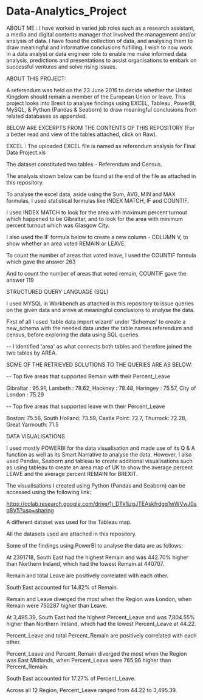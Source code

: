 # Data-Analytics_Project

ABOUT ME : I have worked in varied job roles such as a research assistant, a media and digital contents manager that involved the management and/or analysis of data. 
I have found the collection of data, and analysing them to draw meaningful and informative conclusions fulfilling. I wish to now work in a data analyst or data engineer role to enable me make informed data analysis, predictions and presentations to assist organisations to embark on successful ventures and solve rising issues.

ABOUT THIS PROJECT:

A referendum was held on the 23 June 2016 to decide whether the United Kingdom should remain a member of the European Union or leave. This project looks into Brexit to analyse findings  using EXCEL, Tableau, PowerBI, MySQL, & Python (Pandas & Seaborn) to draw meaningful conclusions from related databases as appended.

BELOW ARE EXCERPTS FROM THE CONTENTS OF THIS REPOSITORY (For a better read and view of the tables attached, click on Raw).




EXCEL :  The uploaded EXCEL file is named as referendum analysis for Final Data Project.xls

The dataset constituted two tables  - Referendum and Census.

The analysis shown below can be found at the end of the file as attached in this repository. 

To analyse the excel data, aside using the Sum, AVG, MIN and MAX formulas, I used statistical formulas like INDEX MATCH, IF and COUNTIF.


 I used INDEX MATCH to look for the area with maximum percent turnout which happened to be Gibraltar, and to look for the area with minimum percent turnout which was Glasgow City.

I also used the IF formula below to create a new column - COLUMN V, to show whether an area voted REMAIN or LEAVE.

To count the number of areas that voted leave, I used the COUNTIF formula which gave the answer 263

And to count the number of areas that voted remain, COUNTIF gave the answer 119





STRUCTURED QUERY LANGUAGE (SQL)

I used MYSQL in Workbench as attached in this repository to issue queries on the given data and arrive at meaningful conclusions to analyse the data.

First of all I used 'table data import wizard' under 'Schemas' to create a new_schema with the needed data under the table names referendum and census, before exploring the data using SQL queries.
           
-- I identified 'area' as what connects both tables and therefore joined the two tables by AREA.

SOME OF THE RETRIEVED SOLUTIONS TO THE QUERIES ARE AS BELOW:

-- Top five areas that supported Remain with their Percent_Leave

Gibraltar	: 95.91, Lambeth : 78.62, Hackney : 78.48, Haringey : 75.57, City of London	: 75.29


-- Top five areas that supported leave with their Percent_Leave

Boston: 75.56, South Holland: 73.59, Castle Point:	72.7, Thurrock:	 72.28, Great Yarmouth:	 71.5





DATA VISUALISATIONS

I used mostly POWERBI for the data visualisation and made use of its Q & A function as well as its Smart Narrative to analyse the data.
However, I also used Pandas, Seaborn and tableau to create additional visualisations such as using tableau to create an area map of UK to show the average percent LEAVE and the average percent REMAIN for BREXIT.

The visualisations I created using Python (Pandas and Seaborn) can be accessed using the following link:

https://colab.research.google.com/drive/1j_DTk1izgJTEAskfrdgq1wWVwJ0aq8V5?usp=sharing


A different dataset was used for the Tableau map. 

All the datasets used are attached in this repository.

Some of the findings using PowerBI to analyse the data are as follows:


At 2391718, South East had the highest Remain and was 442.70% higher than Northern Ireland, which had the lowest Remain at 440707.


Remain and total Leave are positively correlated with each other.


South East accounted for 14.82% of Remain.


Remain and Leave diverged the most when the Region was London, when Remain were 750287 higher than Leave.


At 3,495.39, South East had the highest Percent_Leave and was 7,804.55% higher than Northern Ireland, which had the lowest Percent_Leave at 44.22.



Percent_Leave and total Percent_Remain are positively correlated with each other.



Percent_Leave and Percent_Remain diverged the most when the Region was East Midlands, when Percent_Leave were 765.96 higher than Percent_Remain.



South East accounted for 17.27% of Percent_Leave.



Across all 12 Region, Percent_Leave ranged from 44.22 to 3,495.39.
 
 



